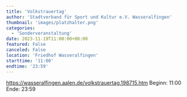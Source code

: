 ```yaml
---
title: 'Volkstrauertag'
author: 'Stadtverband für Sport und Kultur e.V. Wasseralfingen'
thumbnail: 'images/platzhalter.png'
categories:
  - 'Sonderveranstaltung'
date: 2023-11-19T11:00:00+00:00
featured: False
canceled: False
location: 'Friedhof Wasseralfingen'
starttime: '11:00'
endtime: '23:59'
---
```

https://wasseralfingen.aalen.de/volkstrauertag.198715.htm
Beginn: 11:00
 Ende: 23:59